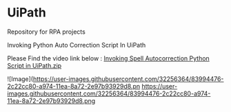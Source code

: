 # UiPath
Repository for RPA projects

Invoking Python Auto Correction Script In UiPath

Please Find the video link below :
[Invoking Spell Autocorrection Python Script in UiPath.zip](https://github.com/sagyeole/UiPath/files/4743922/Invoking.Spell.Autocorrection.Python.Script.in.UiPath.zip)

![Image](https://user-images.githubusercontent.com/32256364/83994476-2c22cc80-a974-11ea-8a72-2e97b93929d8.pn
https://user-images.githubusercontent.com/32256364/83994476-2c22cc80-a974-11ea-8a72-2e97b93929d8.png
